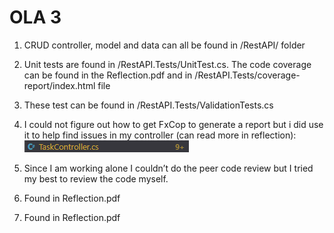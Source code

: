 # OLA 3

1. CRUD controller, model and data can all be found in /RestAPI/ folder

2. Unit tests are found in /RestAPI.Tests/UnitTest.cs. The code coverage can be found in the Reflection.pdf and in /RestAPI.Tests/coverage-report/index.html file

3. These test can be found in /RestAPI.Tests/ValidationTests.cs

4. I could not figure out how to get FxCop to generate a report but i did use it to help find issues in my controller (can read more in reflection): 
![Controller](image.png)

7. Since I am working alone I couldn’t do the peer code review but I tried my best to review the code myself.

8. Found in Reflection.pdf

9. Found in Reflection.pdf

